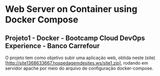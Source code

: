 # Web Server on Container using Docker Compose

## Projeto1 - Docker - Bootcamp Cloud DevOps Experience - Banco Carrefour

O projeto tem como objetivo subir uma aplicação web, obtida neste (site)[http://site1368633667.hospedagemdesites.ws/site1.zip], rodando em servidor apache por meio do arquivo de configuração docker-compose.